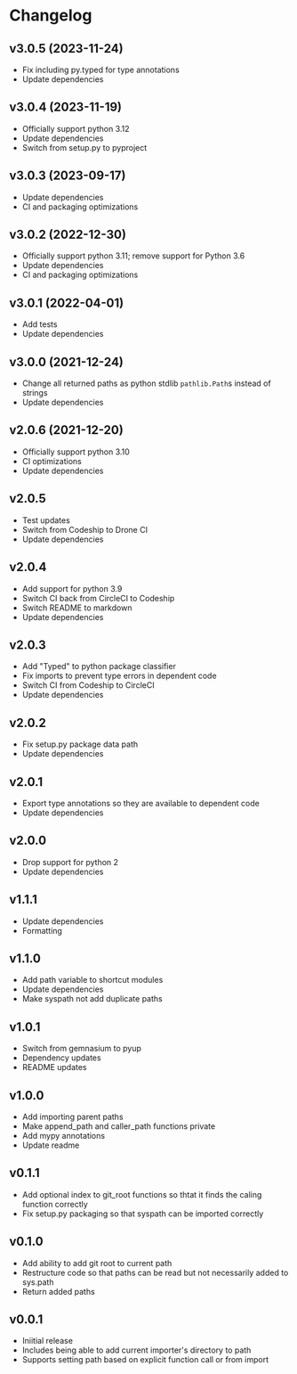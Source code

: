 Changelog
=========

v3.0.5 (2023-11-24)
-------------------

 - Fix including py.typed for type annotations
 - Update dependencies


v3.0.4 (2023-11-19)
-------------------

 - Officially support python 3.12
 - Update dependencies
 - Switch from setup.py to pyproject


v3.0.3 (2023-09-17)
-------------------

 - Update dependencies
 - CI and packaging optimizations


v3.0.2 (2022-12-30)
-------------------

 - Officially support python 3.11; remove support for Python 3.6
 - Update dependencies
 - CI and packaging optimizations


v3.0.1 (2022-04-01)
-------------------

 - Add tests
 - Update dependencies


v3.0.0 (2021-12-24)
-------------------

 - Change all returned paths as python stdlib `pathlib.Path`s instead of strings
 - Update dependencies


v2.0.6 (2021-12-20)
-------------------

 - Officially support python 3.10
 - CI optimizations
 - Update dependencies


v2.0.5
------

 - Test updates
 - Switch from Codeship to Drone CI
 - Update dependencies


v2.0.4
------

 - Add support for python 3.9
 - Switch CI back from CircleCI to Codeship
 - Switch README to markdown
 - Update dependencies


v2.0.3
------

 - Add "Typed" to python package classifier
 - Fix imports to prevent type errors in dependent code
 - Switch CI from Codeship to CircleCI
 - Update dependencies


v2.0.2
------

 - Fix setup.py package data path
 - Update dependencies


v2.0.1
------

 - Export type annotations so they are available to dependent code
 - Update dependencies


v2.0.0
------

 - Drop support for python 2
 - Update dependencies


v1.1.1
------

 - Update dependencies
 - Formatting


v1.1.0
------

 - Add path variable to shortcut modules
 - Update dependencies
 - Make syspath not add duplicate paths


v1.0.1
------

 - Switch from gemnasium to pyup
 - Dependency updates
 - README updates


v1.0.0
------

 - Add importing parent paths
 - Make append_path and caller_path functions private
 - Add mypy annotations
 - Update readme


v0.1.1
------

 - Add optional index to git_root functions so thtat it finds the caling function correctly
 - Fix setup.py packaging so that syspath can be imported correctly


v0.1.0
------

 - Add ability to add git root to current path
 - Restructure code so that paths can be read but not necessarily added to sys.path
 - Return added paths


v0.0.1
------

 - Iniitial release
 - Includes being able to add current importer's directory to path
 - Supports setting path based on explicit function call or from import
